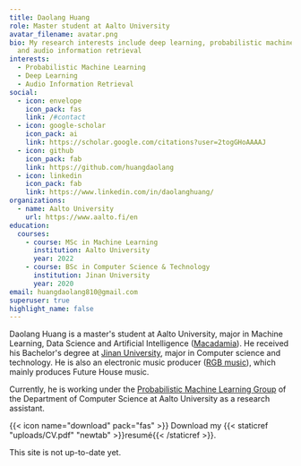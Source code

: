 ```yaml
---
title: Daolang Huang
role: Master student at Aalto University
avatar_filename: avatar.png
bio: My research interests include deep learning, probabilistic machine learning
  and audio information retrieval
interests:
  - Probabilistic Machine Learning
  - Deep Learning
  - Audio Information Retrieval
social:
  - icon: envelope
    icon_pack: fas
    link: /#contact
  - icon: google-scholar
    icon_pack: ai
    link: https://scholar.google.com/citations?user=2togGHoAAAAJ
  - icon: github
    icon_pack: fab
    link: https://github.com/huangdaolang
  - icon: linkedin
    icon_pack: fab
    link: https://www.linkedin.com/in/daolanghuang/
organizations:
  - name: Aalto University
    url: https://www.aalto.fi/en
education:
  courses:
    - course: MSc in Machine Learning
      institution: Aalto University
      year: 2022
    - course: BSc in Computer Science & Technology
      institution: Jinan University
      year: 2020
email: huangdaolang810@gmail.com
superuser: true
highlight_name: false
---
```

Daolang Huang is a master's student at Aalto University, major in Machine Learning, Data Science and Artificial Intelligence ([Macadamia](https://into.aalto.fi/display/enccis/Machine+Learning%2C+Data+Science+and+Artificial+Intelligence+%28Macadamia%29+2020-2022)). He received his Bachelor's degree at [Jinan University](https://www.jnu.edu.cn/), major in Computer science and technology. He is also an electronic music producer ([RGB music](https://open.spotify.com/artist/3DYsLJGSYlawMe16NpyhlA?si=1qwBZJ9iT6O9ne06Kw1tyQ&dl_branch=1)), which mainly produces Future House music.

Currently, he is working under the [Probabilistic Machine Learning Group](https://research.cs.aalto.fi/pml/) of the Department of Computer Science at Aalto University as a research assistant.

{{< icon name="download" pack="fas" >}} Download my {{< staticref "uploads/CV.pdf" "newtab" >}}resumé{{< /staticref >}}.

This site is not up-to-date yet.